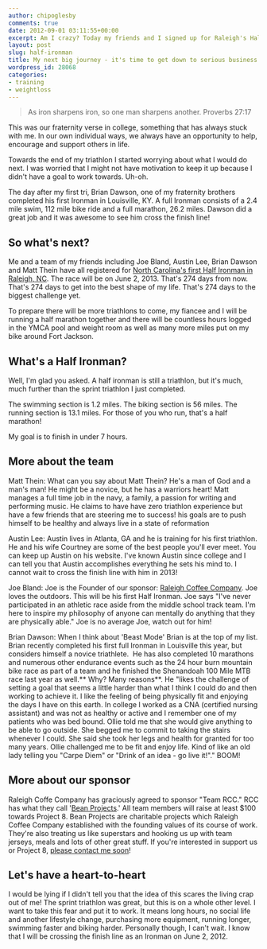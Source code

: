 ```yaml
---
author: chipoglesby
comments: true
date: 2012-09-01 03:11:55+00:00
excerpt: Am I crazy? Today my friends and I signed up for Raleigh's Half Ironman on June 2, 2013.
layout: post
slug: half-ironman
title: My next big journey - it's time to get down to serious business
wordpress_id: 28068
categories:
- training
- weightloss
---
```


<blockquote>As iron sharpens iron, so one man sharpens another. Proverbs 27:17</blockquote>


This was our fraternity verse in college, something that has always stuck with me. In our own individual ways, we always have an opportunity to help, encourage and support others in life.

Towards the end of my triathlon I started worrying about what I would do next. I was worried that I might not have motivation to keep it up because I didn't have a goal to work towards. Uh-oh.

The day after my first tri, Brian Dawson, one of my fraternity brothers completed his first Ironman in Louisville, KY. A full Ironman consists of a 2.4 mile swim, 112 mile bike ride and a full marathon, 26.2 miles. Dawson did a great job and it was awesome to see him cross the finish line!


## So what's next?


Me and a team of my friends including Joe Bland, Austin Lee, Brian Dawson and Matt Thein have all registered for [North Carolina's first Half Ironman in Raleigh, NC](http://www.ironmanraleigh.com). The race will be on June 2, 2013. That's 274 days from now. That's 274 days to get into the best shape of my life. That's 274 days to the biggest challenge yet.

To prepare there will be more triathlons to come, my fiancee and I will be running a half marathon together and there will be countless hours logged in the YMCA pool and weight room as well as many more miles put on my bike around Fort Jackson.


## What's a Half Ironman?


Well, I'm glad you asked. A half ironman is still a triathlon, but it's much, much further than the sprint triathlon I just completed.

The swimming section is 1.2 miles. The biking section is 56 miles. The running section is 13.1 miles. For those of you who run, that's a half marathon!

My goal is to finish in under 7 hours.


## More about the team


Matt Thein: What can you say about Matt Thein? He's a man of God and a man's man! He might be a novice, but he has a warriors heart! Matt manages a full time job in the navy, a family, a passion for writing and performing music. He claims to have have zero triathlon experience but have a few friends that are steering me to success! his goals are to push himself to be healthy and always live in a state of reformation![![](https://storage.googleapis.com/www.chipoglesby.com/brothers-271x300.jpg)](https://storage.googleapis.com/www.chipoglesby.com/brothers.jpg)

Austin Lee: Austin lives in Atlanta, GA and he is training for his first triathlon. He and his wife Courtney are some of the best people you'll ever meet. You can keep up Austin on his website. I've known Austin since college and I can tell you that Austin accomplishes everything he sets his mind to. I cannot wait to cross the finish line with him in 2013!

Joe Bland: Joe is the Founder of our sponsor: [Raleigh Coffee Company](http://www.raleighcoffeecompany.com). Joe loves the outdoors. This will be his first Half Ironman. Joe says "I've never participated in an athletic race aside from the middle school track team. I'm here to inspire my philosophy of anyone can mentally do anything that they are physically able." Joe is no average Joe, watch out for him!

Brian Dawson: When I think about 'Beast Mode' Brian is at the top of my list. Brian recently completed his first full Ironman in Louisville this year, but considers himself a novice triathlete.  He has also completed 10 marathons and numerous other endurance events such as the 24 hour burn mountain bike race as part of a team and he finished the Shenandoah 100 Mile MTB race last year as well.** Why? Many reasons**. He "likes the challenge of setting a goal that seems a little harder than what I think I could do and then working to achieve it. I like the feeling of being physically fit and enjoying the days I have on this earth. In college I worked as a CNA (certified nursing assistant) and was not as healthy or active and I remember one of my patients who was bed bound. Ollie told me that she would give anything to be able to go outside. She begged me to commit to taking the stairs whenever I could. She said she took her legs and health for granted for too many years. Ollie challenged me to be fit and enjoy life. Kind of like an old lady telling you "Carpe Diem" or "Drink of an idea - go live it!"." BOOM!


## More about our sponsor


Raleigh Coffe Company has graciously agreed to sponsor "Team RCC." RCC has what they call '[Bean Projects](http://can.raleighcoffeecompany.com/).' All team members will raise at least $100 towards Project 8. Bean Projects are charitable projects which Raleigh Coffee Company established with the founding values of its course of work. They're also treating us like superstars and hooking us up with team jerseys, meals and lots of other great stuff. If you're interested in support us or Project 8, [please contact me soon](mailto:photochip@gmail.com)!


## Let's have a heart-to-heart


I would be lying if I didn't tell you that the idea of this scares the living crap out of me! The sprint triathlon was great, but this is on a whole other level. I want to take this fear and put it to work. It means long hours, no social life and another lifestyle change, purchasing more equipment, running longer, swimming faster and biking harder. Personally though, I can't wait. I know that I will be crossing the finish line as an Ironman on June 2, 2012.
